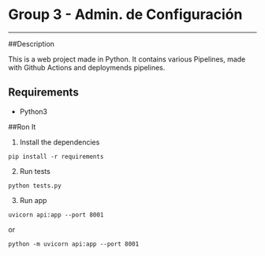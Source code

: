 # Group 3 - Admin. de Configuración
___
##Description

This is a web project made in Python. It contains various Pipelines, made with Github Actions and deploymends pipelines.

## Requirements
- Python3

##Ron It
1. Install the dependencies
```
pip install -r requirements
```
2. Run tests
```
python tests.py
```
3. Run app
```
uvicorn api:app --port 8001
```
or
```
python -m uvicorn api:app --port 8001
```




